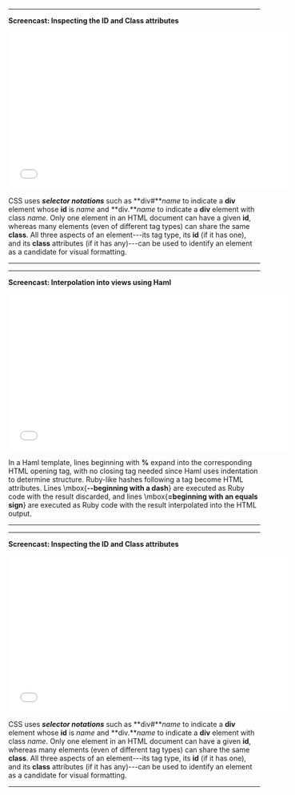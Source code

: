<hr>

**Screencast: Inspecting the ID and Class attributes**

<iframe width="560" height="315" src="//www.youtube.com/embed/X5ArSbUea_o" frameborder="0" allowfullscreen></iframe>


CSS uses ___selector notations___ such as **div#***name* to indicate a **div** element whose **id** is *name* and **div.***name* to indicate a **div** element with class *name*. Only one element in an HTML document can have a given **id**, whereas many elements (even of different tag types) can share the same **class**. All three aspects of an element---its tag type, its **id** (if it has one), and its **class** attributes (if it has any)---can be used to identify an element as a candidate for visual formatting.

<hr>


<hr>

**Screencast: Interpolation into views using Haml**

<iframe width="560" height="315" src="//www.youtube.com/embed/yX1tMdBuG3g" frameborder="0" allowfullscreen></iframe>


In a Haml template, lines beginning with **%** expand into the corresponding HTML opening tag, with no closing tag needed since Haml uses indentation to determine structure.  Ruby-like hashes following a tag become HTML attributes. Lines \mbox{**--beginning with a dash**} are executed as Ruby code with the result discarded, and lines \mbox{**=beginning with an equals sign**} are executed as Ruby code with the result interpolated into the HTML output.

<hr>


<hr>

**Screencast: Inspecting the ID and Class attributes**

<iframe width="560" height="315" src="//www.youtube.com/embed/X5ArSbUea_o" frameborder="0" allowfullscreen></iframe>


CSS uses ___selector notations___ such as **div#***name* to indicate a **div** element whose **id** is *name* and **div.***name* to indicate a **div** element with class *name*. Only one element in an HTML document can have a given **id**, whereas many elements (even of different tag types) can share the same **class**. All three aspects of an element---its tag type, its **id** (if it has one), and its **class** attributes (if it has any)---can be used to identify an element as a candidate for visual formatting.

<hr>
